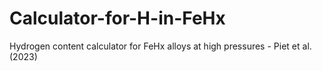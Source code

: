 # Calculator-for-H-in-FeHx
Hydrogen content calculator for FeHx alloys at high pressures - Piet et al. (2023)
